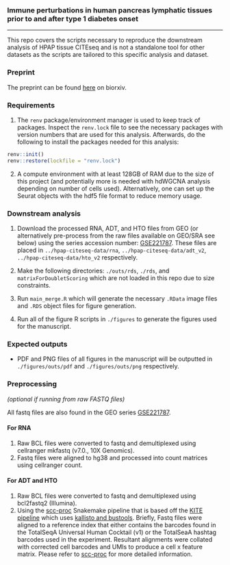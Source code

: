 ### Immune perturbations in human pancreas lymphatic tissues prior to and after type 1 diabetes onset

------------------------------------------------------------------------

This repo covers the scripts necessary to reproduce the downstream analysis of HPAP tissue CITEseq and is not a standalone tool for other datasets as the scripts are tailored to this specific analysis and dataset.

### Preprint

The preprint can be found [here](https://www.biorxiv.org/content/10.1101/2024.04.23.590798v2) on biorxiv.

### Requirements

1.  The `renv` package/environment manager is used to keep track of packages. Inspect the `renv.lock` file to see the necessary packages with version numbers that are used for this analysis. Afterwards, do the following to install the packages needed for this analysis:

``` r
renv::init()
renv::restore(lockfile = "renv.lock")
```

2.  A compute environment with at least 128GB of RAM due to the size of this project (and potentially more is needed with hdWGCNA analysis depending on number of cells used). Alternatively, one can set up the Seurat objects with the hdf5 file format to reduce memory usage.

### Downstream analysis

1.  Download the processed RNA, ADT, and HTO files from GEO (or alternatively pre-process from the raw files available on GEO/SRA see below) using the series accession number: [GSE221787](https://www.ncbi.nlm.nih.gov/geo/query/acc.cgi?acc=GSE221787). These files are placed in `../hpap-citeseq-data/rna`, `../hpap-citeseq-data/adt_v2`, `../hpap-citeseq-data/hto_v2` respectively.

2.  Make the following directories: `./outs/rds`, `./rds`, and `matrixForDoubletScoring` which are not loaded in this repo due to size constraints.

3.  Run `main_merge.R` which will generate the necessary `.RData` image files and `.RDS` object files for figure generation.

4.  Run all of the figure R scripts in `./figures` to generate the figures used for the manuscript.

### Expected outputs

-   PDF and PNG files of all figures in the manuscript will be outputted in `./figures/outs/pdf` and `./figures/outs/png` respectively.

### Preprocessing

*(optional if running from raw FASTQ files)*

All fastq files are also found in the GEO series [GSE221787](https://www.ncbi.nlm.nih.gov/geo/query/acc.cgi?acc=GSE221787).

#### For RNA

1.  Raw BCL files were converted to fastq and demultiplexed using cellranger mkfastq (v7.0., 10X Genomics).
2.  Fastq files were aligned to hg38 and processed into count matrices using cellranger count.

#### For ADT and HTO

1.  Raw BCL files were converted to fastq and demultiplexed using bcl2fastq2 (Illumina).
2.  Using the [scc-proc](https://github.com/betts-lab/scc-proc) Snakemake pipeline that is based off the [KITE pipeline](https://github.com/pachterlab/kite) which uses [kallisto and bustools](https://www.kallistobus.tools/getting_started.html). Briefly, Fastq files were aligned to a reference index that either contains the barcodes found in the TotalSeqA Universal Human Cocktail (v1) or the TotalSeaA hashtag barcodes used in the experiment. Resultant alignments were collated with corrected cell barcodes and UMIs to produce a cell x feature matrix. Please refer to [scc-proc](https://github.com/betts-lab/scc-proc) for more detailed information.
